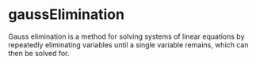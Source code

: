 # gaussElimination
Gauss elimination is a method for solving systems of linear equations by repeatedly eliminating variables until a single variable remains, which can then be solved for.

